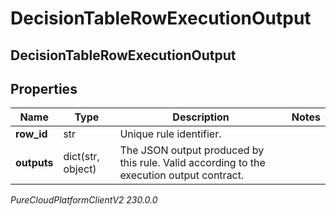 # DecisionTableRowExecutionOutput

## DecisionTableRowExecutionOutput

## Properties

|Name | Type | Description | Notes|
|------------ | ------------- | ------------- | -------------|
| **row_id** | str | Unique rule identifier. | |
| **outputs** | dict(str, object) | The JSON output produced by this rule. Valid according to the execution output contract. | |



_PureCloudPlatformClientV2 230.0.0_

